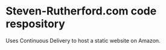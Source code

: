 # Steven-Rutherford.com code respository
Uses Continuous Delivery to host a static website on Amazon.
